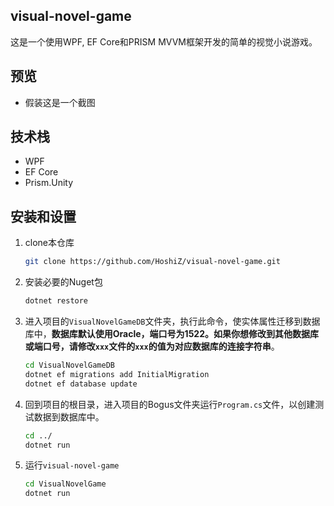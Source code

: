 ## visual-novel-game

这是一个使用WPF, EF Core和PRISM MVVM框架开发的简单的视觉小说游戏。



## 预览

- 假装这是一个截图



## 技术栈

- WPF
- EF Core
- Prism.Unity



## 安装和设置

1. clone本仓库

    ``` bash
    git clone https://github.com/HoshiZ/visual-novel-game.git
    ```

2. 安装必要的Nuget包

    ``` bash
    dotnet restore
    ```

3. 进入项目的`VisualNovelGameDB`文件夹，执行此命令，使实体属性迁移到数据库中，**数据库默认使用Oracle，端口号为1522。如果你想修改到其他数据库或端口号，请修改`xxx`文件的`xxx`的值为对应数据库的连接字符串**。
    ``` bash
    cd VisualNovelGameDB
    dotnet ef migrations add InitialMigration
    dotnet ef database update
    ```

4. 回到项目的根目录，进入项目的Bogus文件夹运行`Program.cs`文件，以创建测试数据到数据库中。

    ``` bash
    cd ../
    dotnet run
    ```

5. 运行`visual-novel-game`

     ``` bash
     cd VisualNovelGame
     dotnet run
     ```   
